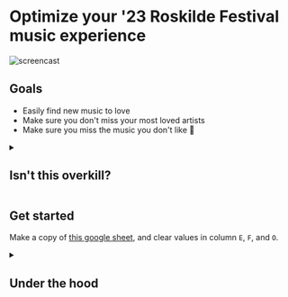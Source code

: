 # Optimize your '23 Roskilde Festival music experience  

![screencast](google_sheet_demo.gif)

## Goals

- Easily find new music to love
- Make sure you don't miss your most loved artists
- Make sure you miss the music you don't like 💩

<details>
<summary>

## Isn't this overkill?

</summary>

The festival apps and the website helps a bit, but I've been desiring the following functionality: 

- Rather than just ❤️ the artists I like, I want it more granular, and be able to add comments on *why* I (dis)liked an artist
- I'm going together with my GF and we'd like to easily see what's important for each other
- Find artists' mustic on Spotify without too many clicks
- See the relevant information at the right time (TODO feature to create .ical of most important events + notification of when favorite artists are going to play?)

</details>

## Get started
Make a copy of [this google sheet](https://docs.google.com/spreadsheets/d/1uu3_S_e2zR5O2cTbknIUh4bG1GymBtdwieFwZynTPRY/edit#gid=555358856), and clear values in column `E`, `F`, and `O`.

<details>
<summary>

## Under the hood

</summary>


1. `roskilde.ipynb` scrapes selected programme information from the roskilde website
2. scraped data is written to `output.csv`
3. new data is manually copied into google sheets, and some vlookup and cmd+c cmd+v action makes things work well enough for the purpose
4. enjoying and rating some exciting music! 

</details>
